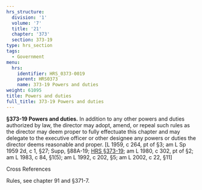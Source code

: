 ```yaml
---
hrs_structure:
  division: '1'
  volume: '7'
  title: '21'
  chapter: '373'
  section: 373-19
type: hrs_section
tags:
  - Government
menu:
  hrs:
    identifier: HRS_0373-0019
    parent: HRS0373
    name: 373-19 Powers and duties
weight: 61095
title: Powers and duties
full_title: 373-19 Powers and duties
---
```

**§373-19 Powers and duties.** In addition to any other powers and duties authorized by law, the director may adopt, amend, or repeal such rules as the director may deem proper to fully effectuate this chapter and may delegate to the executive officer or other designee any powers or duties the director deems reasonable and proper. [L 1959, c 264, pt of §3; am L Sp 1959 2d, c 1, §27; Supp, §88A-19; [HRS §373-19](/title-21/chapter-373/section-373-19/); am L 1980, c 302, pt of §2; am L 1983, c 84, §1(5); am L 1992, c 202, §5; am L 2002, c 22, §11]

Cross References

Rules, see chapter 91 and §371-7.